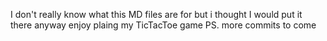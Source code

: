 I don't really know what this
MD files are for but i thought I would put it there
anyway enjoy plaing my TicTacToe game
PS. more commits to come
